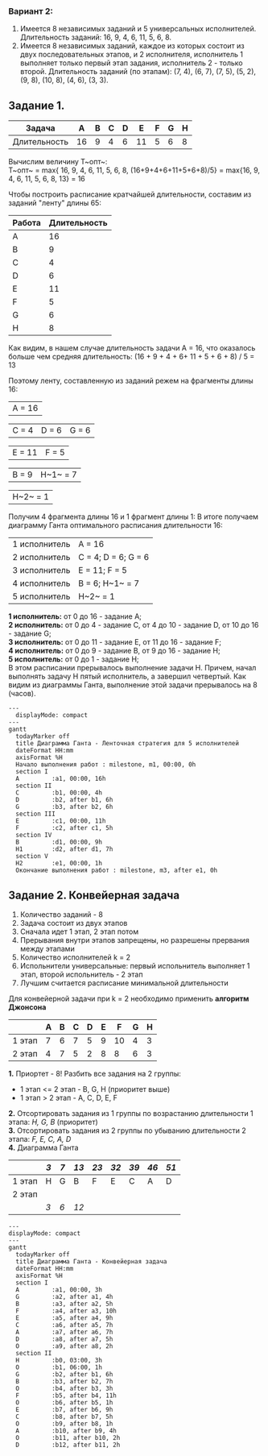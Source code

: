 ### Вариант 2:
1. Имеется 8 независимых заданий и 5 универсальных исполнителей. Длительность заданий: 16, 9, 4, 6, 11, 5, 6, 8.
2. Имеется 8 независимых заданий, каждое из которых состоит из двух последовательных этапов, и 2 исполнителя, исполнитель 1 выполняет только первый этап задания, исполнитель 2 - только второй. Длительность заданий (по этапам): (7, 4), (6, 7), (7, 5), (5, 2), (9, 8), (10, 8), (4, 6), (3, 3).

## **Задание 1.**

| Задача     | A | B | C | D | E | F | G | H |
|------------|---|---|---|---|---|---|---|---|
|Длительность| 16| 9 | 4 | 6 | 11| 5 | 6 | 8 |

Вычислим величину Т~опт~:   
Т~опт~ = max{ 16, 9, 4, 6, 11, 5, 6, 8, (16+9+4+6+11+5+6+8)/5} = max{16, 9, 4, 6, 11, 5, 6, 8, 13} = 16

Чтобы построить расписание кратчайшей длительности, составим из заданий "ленту" длины 65:

| Работа | Длительность |  
|--------|--------------|    
| A      |       16     |  
| B      |        9     |  
| C      |        4     |  
| D      |        6     |  
| E      |       11     |  
| F      |        5     |  
| G      |        6     |    
| H      |        8     |  

Как видим, в нашем случае длительность задачи А = 16, что оказалось больше чем средняя длительность:
(16 + 9 + 4 + 6+ 11 + 5 + 6 + 8) / 5 = 13

Поэтому ленту, составленную из заданий режем на фрагменты длины 16:  
 
|        |
|--------|
| A = 16 |

||||
|------|-----|-----|
| C = 4|D = 6|G = 6|

|||
|------|-----|
|E = 11|F = 5|

||          |
|------|----------|
|B = 9 | H~1~ = 7 |

|          |
|----------|
| H~2~ = 1 |


Получим 4 фрагмента длины 16 и 1 фрагмент длины 1:
В итоге получаем диаграмму Ганта оптимального расписания длительности 16: 

||                     |
|---------------|---------------------|
|1 исполнитель  | A = 16              |
|2 исполнитель  | C = 4; D = 6; G = 6 |
|3 исполнитель  | E = 11; F = 5       |
|4 исполнитель  | B = 6; H~1~ = 7     |
|5 исполнитель  | H~2~ = 1            |

**1 исполнитель:** от 0 до 16 - задание А;  
**2 исполнитель:** от 0 до 4 - задание C, от 4 до 10 - задание D, от 10 до 16 - задание G;  
**3 исполнитель:** от 0 до 11 - задание E, от 11 до 16 - задание F;  
**4 исполнитель:** от 0 до 9 - задание B, от 9 до 16 - задание H;  
**5 исполнитель:** от 0 до 1 - задание H;  
 В этом расписании прерывалось выполнение задачи H. Причем, начал выполнять задачу H  пятый исполнитель, а завершил четвертый. Как видим из диаграммы Ганта, выполнение этой задачи прерывалось на 8 (часов).
  ```mermaid
---
    displayMode: compact
---
gantt
    todayMarker off
    title Диаграмма Ганта - Ленточная стратегия для 5 исполнителей
    dateFormat HH:mm  
    axisFormat %H
    Начало выполнения работ : milestone, m1, 00:00, 0h
    section I
    A         :a1, 00:00, 16h
    section II
    C         :b1, 00:00, 4h
    D         :b2, after b1, 6h
    G         :b3, after b2, 6h
    section III
    E         :c1, 00:00, 11h
    F         :c2, after c1, 5h
    section IV
    B         :d1, 00:00, 9h
    H1        :d2, after d1, 7h
    section V
    H2        :e1, 00:00, 1h
    Окончание выполнения работ : milestone, m3, after e1, 0h
```



## Задание 2. Конвейерная задача
1. Количество заданий - 8
2. Задача состоит из двух этапов 
3. Сначала идет 1 этап, 2  этап потом 
4. Прерывания внутри этапов запрещены, но разрешены прервания между этапами 
5. Количество исполнителей k = 2
6. Испольнители универсальные: первый испольнитель выполняет 1 этап, второй испольнитель  - 2 этап 
7. Лучшим считается расписание минимальной длительности 

Для конвейерной задачи при k = 2  необходимо применить **алгоритм Джонсона**  

|         | A | B | C | D | E | F | G | H |
|---------|---|---|---|---|---|---|---|---|
| 1 этап  | 7 | 6 | 7 | 5 | 9 | 10 | 4 | 3 |
| 2 этап  | 4 | 7 | 5 | 2 | 8 | 8 | 6 | 3 |

**1.** 
Приортет - 8!
Разбить все задания на 2 группы:

 - 1 этап <= 2 этап - B, G, H (приоритет выше)
 - 1 этап > 2 этап - A, C, D, E, F 
 
**2.** 
Отсортировать задания из 1 группы по возрастанию длительности 1 этапа: *H, G, B* (приоритет)  
**3.** 
Отсортировать задания из 2 группы по убыванию длительности 2   этапа:  *F, E, C, A, D*  
**4.** 
 Диаграмма Ганта 

|         |*3*|*7*|*13*|*23*|*32*|*39*|*46*|*51*|
|---------|---|---|---|---|---|----|---|---|
| 1 этап  | H | G |  B |  F |  E |  C |  A | D |
| 2 этап  |   || |  |  |  |   |  |  |
|         |*3*|*6*|*12*|  |   |  |

  ```mermaid
 ---
displayMode: compact
---
gantt
    todayMarker off
    title Диаграмма Ганта - Конвейерная задача 
    dateFormat HH:mm  
    axisFormat %H
    section I
    A         :a1, 00:00, 3h
    G         :a2, after a1, 4h
    B         :a3, after a2, 5h
    F         :a4, after a3, 10h
    E         :a5, after a4, 9h
    C         :a6, after a5, 7h
    A         :a7, after a6, 7h
    D         :a8, after a7, 5h
    O         :a9, after a8, 2h
    section II
    H         :b0, 03:00, 3h
    O         :b1, 06:00, 1h
    G         :b2, after b1, 6h
    B         :b3, after b2, 7h
    O         :b4, after b3, 3h
    F         :b5, after b4, 11h
    O         :b6, after b5, 1h
    E         :b7, after b6, 9h
    C         :b8, after b7, 5h
    O         :b9, after b8, 1h
    A         :b10, after b9, 4h
    O         :b11, after b10, 2h
    D         :b12, after b11, 2h
